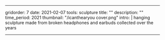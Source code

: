 ---

gridorder: 7
date: 2021-02-07
tools: sculpture
title: ""
description: ""
time_period: 2021
thumbnail: "/icanthearyou cover.png"
intro: |
 hanging sculpture made from broken headphones and earbuds collected over the years



---
